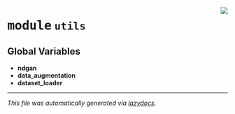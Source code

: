 <!-- markdownlint-disable -->

<a href="../utils/__init__.py"><img align="right" style="float:right;" src="https://img.shields.io/badge/-source-cccccc?style=flat-square"></a>

# <kbd>module</kbd> `utils`




**Global Variables**
---------------
- **ndgan**
- **data_augmentation**
- **dataset_loader**




---

_This file was automatically generated via [lazydocs](https://github.com/ml-tooling/lazydocs)._
